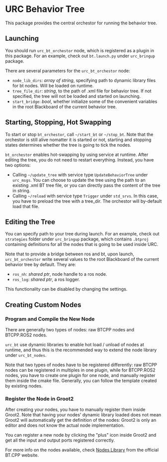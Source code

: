 # URC Behavior Tree

This package provides the central orchestor for running the behavior tree.

## Launching

You should run `urc_bt_orchestor` node, which is registered as a plugin in this package. For an example, check out `bt.launch.py` under `urc_bringup` package.

There are several parameters for the `urc_bt_orchestor` node:

- `node_lib_dirs`: *array of string*, specifying path to dynamic library files for bt nodes. Will be loaded on runtime.
- `tree_file_dir`: *string*, to the path of .xml file for behavior tree. If not specified, the tree will not be loaded and started on launching.
- `start_bridge`: *bool*, whether initialize some of the convenient variables in the root Blackboard of the current behavior tree.
  
## Starting, Stopping, Hot Swapping

To start or stop `bt_orchestor`, call `~/start_bt` or `~/stop_bt`. Note that the orchestor is still alive nomatter it is started or not, starting and stopping states determines whether the tree is going to tick the nodes.

`bt_orchestor` enables hot-swapping by using service at runtime. After editing the tree, you do not need to restart everything. Instead, you have two options:

- Calling `~/update_tree` with service type `UpdateBehaviorTree` under `urc_msgs`. You can choose to update the tree using the path to an existing .xml BT tree file, or you can directly pass the content of the tree in string.
- Calling `~/reload` with service type `Trigger` under `std_srvs`. In this case, you have to preload the tree with a tree_dir. The orchestor will by-default load that file.

## Editing the Tree

You can specify path to your tree during launch. For an example, check out `strategies` folder under `urc_bringup` package, which contains `.btproj` containing definitions for all the nodes that is going to be used inside URC.

Note that to provide a bridge between ros and bt, upon launch, `urc_bt_orchestor` write several values to the root Blackboard of the current behavior tree by default. They are:

- `ros_nh`: *shared ptr*, node handle to a ros node.
- `ros_log`: *shared ptr*, a ros logger.

This functionality can be disabled by changing the settings.

## Creating Custom Nodes

### Program and Compile the New Node

There are generally two types of nodes: raw BTCPP nodes and BTCPP.ROS2 nodes.

`urc_bt` use dynamic libraries to enable hot load / unload of nodes at runtime, and thus this is the recommended way to extend the node library under `urc_bt_nodes`.

Note that two types of nodes have to be registered differently: raw BTCPP nodes can be registered in multiples in one plugin, while for BTCPP.ROS2 nodes, you have to create one plugin for one node, and manually register them inside the cmake file. Generally, you can follow the template created by existing nodes.

### Register the Node in Groot2

After creating your nodes, you have to manually register them inside Groot2. Note that having your nodes' dynamic library loaded does not mean Groot2 will automatically get the definition of the nodes: Groot2 is only an editor and does not know the actual node implementation.

You can register a new node by clicking the "plus" icon inside Groot2 and get all the input and output ports registered correctly.

For more info on the nodes available, check [Nodes Library](https://www.behaviortree.dev/docs/category/nodes-library) from the official BT.CPP website.
